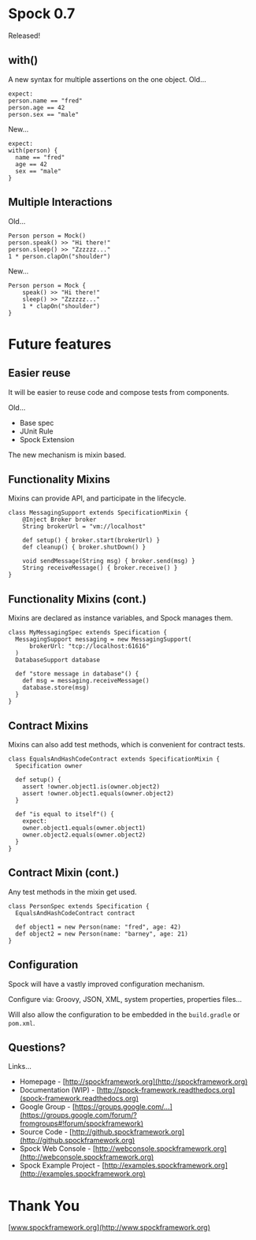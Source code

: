 # Spock 0.7

Released!

## with()

A new syntax for multiple assertions on the one object. Old…

    expect:
    person.name == "fred"
    person.age == 42
    person.sex == "male"

New…

    expect:
    with(person) {
      name == "fred"
      age == 42
      sex == "male"
    }

## Multiple Interactions

Old…

    Person person = Mock()
    person.speak() >> "Hi there!"
    person.sleep() >> "Zzzzzz..."
    1 * person.clapOn("shoulder")

New…

    Person person = Mock {
        speak() >> "Hi there!"
        sleep() >> "Zzzzzz..."
        1 * clapOn("shoulder")
    }

# Future features

## Easier reuse

It will be easier to reuse code and compose tests from components.

Old…

* Base spec
* JUnit Rule
* Spock Extension

The new mechanism is mixin based.

## Functionality Mixins

Mixins can provide API, and participate in the lifecycle.

    class MessagingSupport extends SpecificationMixin {
        @Inject Broker broker
        String brokerUrl = "vm://localhost"

        def setup() { broker.start(brokerUrl) }
        def cleanup() { broker.shutDown() }

        void sendMessage(String msg) { broker.send(msg) }
        String receiveMessage() { broker.receive() }
    }

## Functionality Mixins (cont.) 

Mixins are declared as instance variables, and Spock manages them.

    class MyMessagingSpec extends Specification {
      MessagingSupport messaging = new MessagingSupport(
          brokerUrl: "tcp://localhost:61616"
      )
      DatabaseSupport database

      def "store message in database"() {
        def msg = messaging.receiveMessage()
        database.store(msg)
      }
    }

## Contract Mixins

Mixins can also add test methods, which is convenient for contract tests.

    class EqualsAndHashCodeContract extends SpecificationMixin {
      Specification owner
 
      def setup() {
        assert !owner.object1.is(owner.object2)
        assert !owner.object1.equals(owner.object2)
      }
      
      def "is equal to itself"() {
        expect:
        owner.object1.equals(owner.object1)
        owner.object2.equals(owner.object2)
      }
    }

## Contract Mixin (cont.)

Any test methods in the mixin get used.

    class PersonSpec extends Specification {
      EqualsAndHashCodeContract contract

      def object1 = new Person(name: "fred", age: 42)
      def object2 = new Person(name: "barney", age: 21)
    }

## Configuration

Spock will have a vastly improved configuration mechanism.

Configure via: Groovy, JSON, XML, system properties, properties files…

Will also allow the configuration to be embedded in the `build.gradle` or `pom.xml`.

## Questions?

Links…

* Homepage - [http://spockframework.org](http://spockframework.org)
* Documentation (WIP) - [http://spock-framework.readthedocs.org](spock-framework.readthedocs.org)
* Google Group - [https://groups.google.com/…](https://groups.google.com/forum/?fromgroups#!forum/spockframework)
* Source Code - [http://github.spockframework.org](http://github.spockframework.org)
* Spock Web Console - [http://webconsole.spockframework.org](http://webconsole.spockframework.org)
* Spock Example Project - [http://examples.spockframework.org](http://examples.spockframework.org)

# Thank You

[www.spockframework.org](http://www.spockframework.org)
